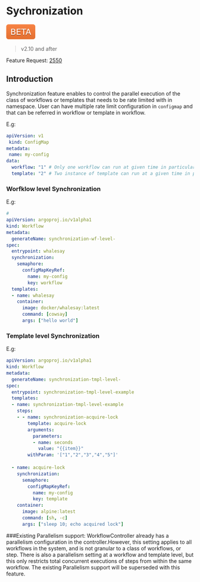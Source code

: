 # Sychronization

![beta](assets/beta.svg)

> v2.10 and after

Feature Request: [2550](https://github.com/argoproj/argo/issues/2550)

## Introduction
Synchronization feature enables to control the parallel execution of the class of workflows or templates that needs to be 
rate limited with in namespace. User can have multiple rate limit configuration in `configmap` and that can be referred 
in workflow or template in workflow.   

E.g:
```yaml
apiVersion: v1
 kind: ConfigMap
metadata:
 name: my-config
data:
  workflow: "1" # Only one workflow can run at given time in particular namespace
  template: "2" # Two instance of template can run at a given time in particular namespace
```

### Worfklow level Synchronization

E.g:
```yaml
#
apiVersion: argoproj.io/v1alpha1
kind: Workflow
metadata:
  generateName: synchronization-wf-level-
spec:
  entrypoint: whalesay
  synchronization:
    semaphore:
      configMapKeyRef:
        name: my-config
        key: workflow
  templates:
  - name: whalesay
    container:
      image: docker/whalesay:latest
      command: [cowsay]
      args: ["hello world"]
```

### Template level Synchronization

E.g:
```yaml
apiVersion: argoproj.io/v1alpha1
kind: Workflow
metadata:
  generateName: synchronization-tmpl-level-
spec:
  entrypoint: synchronization-tmpl-level-example
  templates:
  - name: synchronization-tmpl-level-example
    steps:
    - - name: synchronization-acquire-lock
        template: acquire-lock
        arguments:
          parameters:
          - name: seconds
            value: "{{item}}"
        withParam: '["1","2","3","4","5"]'

  - name: acquire-lock
    synchronization:
      semaphore:
        configMapKeyRef:
          name: my-config
          key: template
    container:
      image: alpine:latest
      command: [sh, -c]
      args: ["sleep 10; echo acquired lock"]
```

###Existing Parallelism support:
WorkflowController already has a parallelism configuration in the controller.However, this setting applies to all workflows 
in the system, and is not granular to a class of workflows, or step. There is also a parallelism setting at a workflow and template level, but this only restricts total concurrent executions 
of steps from within the same workflow. The existing Parallelism support will be superseded with this feature. 

